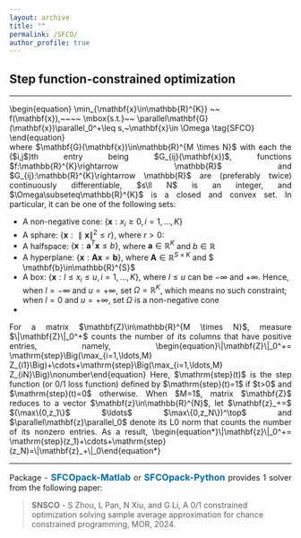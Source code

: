 ```yaml
---
layout: archive
title: ""   
permalink: /SFCO/
author_profile: true
---
```


<style>
a:link {
  text-decoration: none;
}

a:visited {
  text-decoration: none;
}

a:hover {
  text-decoration: underline;
}

a:active {
  text-decoration: underline;
}
</style>

## Step function-constrained optimization
---

<p style="line-height: 1;"></p>
\begin{equation}
\min_{\mathbf{x}\in\mathbb{R}^{K}} ~~  f(\mathbf{x}),~~~~ \mbox{s.t.}~~ \parallel\mathbf{G}(\mathbf{x})\parallel_0^+\leq s,~\mathbf{x}\in \Omega  \tag{SFCO}
\end{equation}

<div style="text-align:justify;">
where $\mathbf{G}(\mathbf{x})\in\mathbb{R}^{M \times N}$ with each the ($i,j$)th entry being $G_{ij}(\mathbf{x})$, functions $f:\mathbb{R}^{K}\rightarrow \mathbb{R}$ and $G_{ij}:\mathbb{R}^{K}\rightarrow \mathbb{R}$ are (preferably twice) continuously differentiable, $s\ll N$ is an integer, and $\Omega\subseteq\mathbb{R}^{K}$ is a closed and convex set. In particular, it can be one of the following sets:
</div>
  
- A non-negative cone: $\lbrace\mathbf{x}: x_i \geq 0, i=1,\ldots,K\rbrace$ 
- A sphare: $\lbrace\mathbf{x}: \parallel\mathbf{x}\parallel^2\leq r\rbrace$, where $r>0$: 
- A halfspace: $\lbrace\mathbf{x}: \mathbf{a}^T\mathbf{x}\leq b\rbrace$, where $\mathbf{a}\in\mathbb{R}^{K}$ and $b\in\mathbb{R}$
- A hyperplane: $\lbrace\mathbf{x}: \mathbf{A} \mathbf{x}=  \mathbf{b}\rbrace$, where $\mathbf{A}\in\mathbb{R}^{S\times K}$ and $ \mathbf{b}\in\mathbb{R}^{S}$
- A box:  $\lbrace\mathbf{x}: l\leq x_i \leq u, i=1,\ldots,K\rbrace$, where  $l \leq u$ can be $-\infty$ and $+\infty$. Hence, when $l=-\infty$ and $u=+\infty$, set $\Omega=\mathbb{R}^{K}$, which means no such constraint;  when $l=0$ and $u=+\infty$, set $\Omega$ is a non-negative cone
- 
<div style="text-align:justify;">
  For a matrix $\mathbf{Z}\in\mathbb{R}^{M \times N}$,  measure $\|\mathbf{Z}\|_0^+$ counts the number of its columns that have positive entries, namely, 
  \begin{equation}\|\mathbf{Z}\|_0^+= \mathrm{step}\Big(\max_{i=1,\ldots,M} Z_{i1}\Big)+\cdots+\mathrm{step}\Big(\max_{i=1,\ldots,M} Z_{iN}\Big)\nonumber\end{equation}
  Here, $\mathrm{step}(t)$ is the step function (or 0/1 loss function) defined by $\mathrm{step}(t)=1$ if $t>0$ and $\mathrm{step}(t)=0$ otherwise. When $M=1$, matrix $\mathbf{Z}$ reduces to a vector $\mathbf{z}\in\mathbb{R}^{N}$, let $\mathbf{z}_+=$ $(\max\{0,z_1\}$ $\ldots$ $\max\{0,z_N\})^\top$ and  $\parallel\mathbf{z}\parallel_0$ denote its L0 norm that counts the number of its nonzero entries. As a result,  
  \begin{equation*}\|\mathbf{z}\|_0^+= \mathrm{step}(z_1)+\cdots+\mathrm{step}(z_N)=\|\mathbf{z}_+\|_0\end{equation*}
</div>
 
<!-- ## <span style="color:#8C8C8C"> The solver and its demonstration </span> -->

---
<div style="text-align:justify;"> 
Package - <a style="font-size: 16px; font-weight: bold;color:#006DB0" href=" " target="_blank">SFCOpack-Matlab</a> or <a style="font-size: 16px; font-weight: bold;color:#006DB0" href=" " target="_blank">SFCOpack-Python</a>  provides 1 solver from the following paper:
</div>

> <b style="font-size:14px;color:#777777">SNSCO</b> - <span style="font-size: 14px"> S Zhou, L Pan, N Xiu,  and G  Li, A 0/1 constrained optimization solving sample average approximation for chance constrained programming, MOR, 2024. </span>

<!--
- <a style="font-size: 14px;color:#000000" href="https://jmlr.org/papers/v22/19-026.html" target="_blank"> S Zhou, N Xiu and H  Qi, Global and quadratic convergence of Newton hard-thresholding pursuit, *J Mach Learn Res*, 22:1−45, 2021.</a>
- <a style="font-size: 14px;color:#000000" href="https://www.sciencedirect.com/science/article/pii/S1063520322000458" target="_blank"> S Zhou, Gradient projection newton pursuit for sparsity constrained optimization, *Appl Comput Harmon Anal*, 61:75-100, 2022.</a> 
- <a style="font-size: 14px;color:#000000" href="http://www.yokohamapublishers.jp/online2/oppjo/vol13/p325.html" target="_blank"> L Pan, S Zhou, N Xiu, and H Qi, A convergent iterative hard thresholding for nonnegative sparsity optimization, *Pac J Optim*, 13:325-353, 2017.</a>  

---
<div style="text-align:justify;">  
Note that <b style="font-size:14px;color:#777777">NHTP</b> and <b style="font-size:14px;color:#777777">GPNP</b> are second-order methods, which require the gradient and Hessian of $f$. <b style="font-size:14px;color:#777777">IIHT</b> is a first-order method that only requires the gradient. Below is a demonstration of how to define the gradient and Hessian for <b style="font-size:14px;color:#777777">NHTP</b>.
</div>

<p style="line-height: 1;"></p>

```ruby
function [out1,out2] = funCS(x,T1,T2,data)

    if  isempty(T1) && isempty(T2) 
        Tx   = find(x); 
        Axb  = data.A(:,Tx)*x(Tx)-data.b;
        out1 = norm(Axb,'fro')^2/2;               %objective 
        if  nargout == 2
            out2    = (Axb'*data.A)';             %gradient
        end
    else        
        AT = data.A(:,T1); 
        if  length(T1)<2000
            out1 = AT'*AT;                        %subHessian containing T1 rows and T1 columns
        else
            out1 = @(v)( (AT*v)'*AT )';      
        end       
        if  nargout == 2
            out2 = @(v)( (data.A(:,T2)*v)'*AT )'; %subHessian containing T1 rows and T2 columns
        end       
    end     
end
```
 -->
